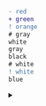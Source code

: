 ```diff
- red
+ green
! orange
# gray
white
gray
black
# white
! white
blue
```

<details>
  <summary></summary>
  <p>Mom</p>
  ```diff
  # Mom
  ```
  <code><color=gray>Mom</code>
</details>
